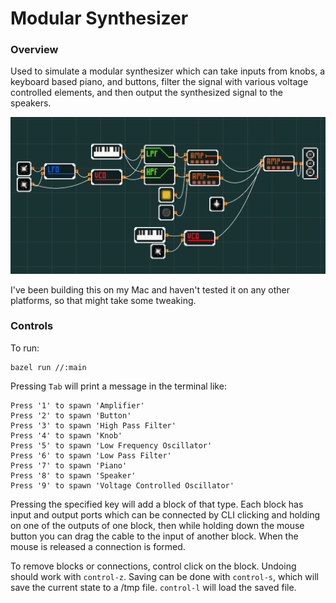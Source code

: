# Modular Synthesizer
### Overview
Used to simulate a modular synthesizer which can take inputs from knobs, a keyboard based piano, and buttons, filter the signal with various voltage controlled elements, and then output the synthesized signal to the speakers.

![demo](demo.png)

I've been building this on my Mac and haven't tested it on any other platforms, so that might take some tweaking.

### Controls
To run:
```
bazel run //:main
```

Pressing `Tab` will print a message in the terminal like:
```
Press '1' to spawn 'Amplifier'
Press '2' to spawn 'Button'
Press '3' to spawn 'High Pass Filter'
Press '4' to spawn 'Knob'
Press '5' to spawn 'Low Frequency Oscillator'
Press '6' to spawn 'Low Pass Filter'
Press '7' to spawn 'Piano'
Press '8' to spawn 'Speaker'
Press '9' to spawn 'Voltage Controlled Oscillator'
```
Pressing the specified key will add a block of that type. Each block has input and output ports which can be connected by CLI clicking and holding on one of the outputs of one block, then while holding down the mouse button you can drag the cable to the input of another block. When the mouse is released a connection is formed.

To remove blocks or connections, control click on the block. Undoing should work with `control-z`. Saving can be done with `control-s`, which will save the current state to a /tmp file. `control-l` will load the saved file.


